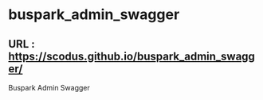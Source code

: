 # buspark_admin_swagger
## URL : https://scodus.github.io/buspark_admin_swagger/
Buspark Admin Swagger
